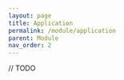 ```yaml
---
layout: page
title: Application
permalink: /module/application
parent: Module
nav_order: 2
---
```


// TODO